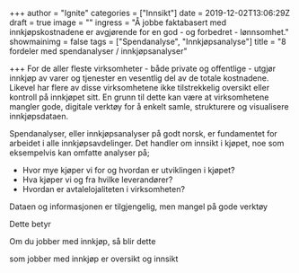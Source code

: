 +++
author = "Ignite"
categories = ["Innsikt"]
date = 2019-12-02T13:06:29Z
draft = true
image = ""
ingress = "Å jobbe faktabasert med innkjøpskostnadene er avgjørende for en god - og forbedret - lønnsomhet."
showmainimg = false
tags = ["Spendanalyse", "Innkjøpsanalyse"]
title = "8 fordeler med spendanalyser / innkjøpsanalyser"

+++
For de aller fleste virksomheter - både private og offentlige - utgjør innkjøp av varer og tjenester en vesentlig del av de totale kostnadene. Likevel har flere av disse virksomhetene ikke tilstrekkelig oversikt eller kontroll på innkjøpet sitt. En grunn til dette kan være at virksomhetene mangler gode, digitale verktøy for å enkelt samle, strukturere og visualisere innkjøpsdataen. 

Spendanalyser, eller innkjøpsanalyser på godt norsk, er fundamentet for arbeidet i alle innkjøpsavdelinger. Det handler om innsikt i kjøpet, noe som eksempelvis kan omfatte analyser på;

* Hvor mye kjøper vi for og hvordan er utviklingen i kjøpet?
* Hva kjøper vi og fra hvilke leverandører?
* Hvordan er avtalelojaliteten i virksomheten?

Dataen og informasjonen er tilgjengelig, men mangel på gode verktøy 

Dette betyr 

Om du jobber med innkjøp, så blir dette 

som jobber med innkjøp er oversikt og innsikt